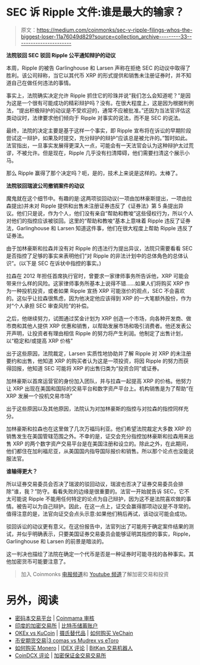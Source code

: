 # SEC 诉 Ripple 文件:谁是最大的输家？

> 原文：<https://medium.com/coinmonks/sec-v-ripple-filings-whos-the-biggest-loser-11a76049d829?source=collection_archive---------33----------------------->

**法院驳回 SEC 驳回 Ripple 公平通知辩护的动议**

本周，Ripple 的被告 Garlinghouse 和 Larsen 声称在拒绝 SEC 的动议中取得了胜利。该公司辩称，当它以其代币 XRP 的形式提供和销售未注册证券时，并不知道自己在做任何违法的事情。

事实上，法院确实决定允许 Ripple 抓住它的珍珠并说“我们怎么会知道呢？”是因为这是一个很有可能成功的精彩辩护吗？没有。在很大程度上，这是因为根据判例法，“提出积极辩护的动议是不受欢迎的，通常不应被批准。”还因为当法官评估这类动议时，法律要求他们倾向于 Ripple 对事实的说法，而不是 SEC 的说法。

最终，法院的决定主要是基于这样一个事实，即 Ripple 宣布将在诉讼的早期阶段尝试这一辩护，如果及时提交，充分辩护的辩护“应该总是被允许的。”暂时如此。法官指出，一旦事实发展得更深入一点，可能会有一天法官会认为这种辩护太过荒谬，不被允许。但是现在，Ripple 几乎没有扫清障碍，他们需要扫清这个展示小马。

那么 Ripple 赢得了那个决定吗？呃，是的，技术上来说是这样的。太棒了。

**法院驳回瑞波公司撤销案件的动议**

魔鬼就在这个细节中。有趣的是:这两项驳回动议(一项由加林豪斯提出，一项由拉森提出)并未对 Ripple 提供和出售未注册证券违反了《证券法》第 5 条提出异议。他们只是说，作为个人，他们没有亲自“帮助和教唆”这些侵权行为，所以个人对他们的指控应该被驳回。这里的“帮助和教唆”基本上意味着 Ripple 违反了证券法，Garlinghouse 和 Larsen 知道这件事，他们在很大程度上帮助 Ripple 违反了证券法。

由于加林豪斯和拉森并没有对 Ripple 的违法行为提出异议，法院只需要看看 SEC 是否指控了足够的事实来表明他们“对 Ripple 的非法计划中的总体角色的总体认识”。(以下是 SEC 在诉状中指控的事实。)

拉森在 2012 年担任首席执行官时，曾要求一家律师事务所告诉他，XRP 可能会带来什么样的风险。这家律师事务所基本上说得不错……如果人们将购买 XRP 作为一种投机投资，或者如果 Ripple 宣扬 XRP 可能涨价的观点，SEC 不会喜欢的。这似乎让拉森很焦虑，因为他决定他应该得到 XRP 的一大笔额外股份，作为对“个人承担 SEC 审查风险”的补偿。

之后，他继续努力，试图通过奖金计划为 XRP 创造一个市场，向各种开发商、做市商和其他人提供 XRP 优惠和销售，以帮助发展市场和吸引消费者。他还发表公开声明，让投资者有理由相信 Ripple 的努力将产生利润。他制定了出售计划，以“稳定和/或提高 XRP 价格”

出于这些原因，法院裁定，Larsen 实质性地协助并了解 Ripple 对 XRP 的未注册要约和出售，他知道 XRP 的购买者认为这是一项投资，将因 Ripple 的努力而获得回报，他知道 SEC 可能将 XRP 的出售归类为“投资合同”或证券。

加林豪斯以首席运营官的身份加入团队，并与拉森一起提高 XRP 的价格。他努力让 XRP 出现在美国和国际的交易平台和数字资产平台上。机构销售是为了帮助“在 XRP 发展一个投机交易市场”

出于这些原因以及其他原因，法院认为对加林豪斯的指控与对拉森的指控同样充分。

加林豪斯和拉森也在这里做了几次万福玛利亚。他们希望法院裁定大多数 XRP 的销售发生在美国管辖范围之外。不幸的是，证交会充分指控加林豪斯和拉森用来出售 XRP 的两个数字资产交易平台是在美国注册和设立的。除此之外，在此期间，他们都住在加利福尼亚，从美国国内指导国际报价和销售。所以那个论点也没能说服法官。

**谁输得更大？**

所以证券交易委员会否决了瑞波的驳回动议，瑞波也否决了证券交易委员会排除“谁，我？”防守。看看失败的边缘是很重要的。法官一开始就告诉 SEC，它不太可能说 Ripple 不能用任何特定的论点为自己辩护，因为这不是法院喜欢做的事情。被告可以为自己辩护。因此，在这一点上，证交会赢得那项动议是不寻常的。值得注意的是，法官向证交会点头示意:如果他们稍后再试，该动议可能会成功。

驳回诉讼的动议更有意义。在这份报告中，法官列出了可能用于确定案件结果的测试，并似乎明确表示，只要美国证券交易委员会能够证明其指控的事实，Ripple，Garlinghouse 和 Larsen 的前景是暗淡的。

这一判决也描绘了法院在确定一个代币是否是一种证券时可能寻找的各种事实。其他加密货币可能要注意了。

> 加入 Coinmonks [电报频道](https://t.me/coincodecap)和 [Youtube 频道](https://www.youtube.com/c/coinmonks/videos)了解加密交易和投资

# 另外，阅读

*   [密码本交易平台](/coinmonks/top-10-crypto-copy-trading-platforms-for-beginners-d0c37c7d698c) | [Coinmama 审核](/coinmonks/coinmama-review-ace5641bde6e)
*   [印度的加密交易所](/coinmonks/bitcoin-exchange-in-india-7f1fe79715c9) | [比特币储蓄账户](/coinmonks/bitcoin-savings-account-e65b13f92451)
*   [OKEx vs KuCoin](https://coincodecap.com/okex-kucoin) | [摄氏替代品](https://coincodecap.com/celsius-alternatives) | [如何购买 VeChain](https://coincodecap.com/buy-vechain)
*   [币安期货交易](https://coincodecap.com/binance-futures-trading)|[3 comas vs Mudrex vs eToro](https://coincodecap.com/mudrex-3commas-etoro)
*   [如何购买 Monero](https://coincodecap.com/buy-monero) | [IDEX 评论](https://coincodecap.com/idex-review) | [BitKan 交易机器人](https://coincodecap.com/bitkan-trading-bot)
*   [CoinDCX 评论](/coinmonks/coindcx-review-8444db3621a2) | [加密保证金交易交易所](https://coincodecap.com/crypto-margin-trading-exchanges)